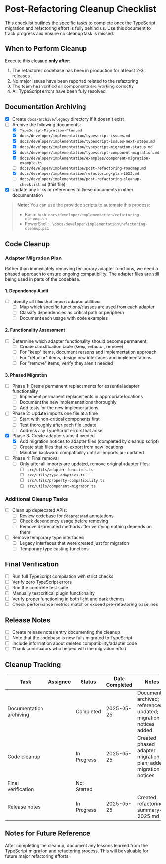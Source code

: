 # Post-Refactoring Cleanup Checklist

This checklist outlines the specific tasks to complete once the TypeScript migration and refactoring effort is fully behind us. Use this document to track progress and ensure no cleanup task is missed.

## When to Perform Cleanup

Execute this cleanup **only after**:
1. The refactored codebase has been in production for at least 2-3 releases
2. No major issues have been reported related to the refactoring
3. The team has verified all components are working correctly
4. All TypeScript errors have been fully resolved

## Documentation Archiving

- [x] Create `docs/archive/legacy` directory if it doesn't exist
- [ ] Archive the following documents:
  - [x] `TypeScript-Migration-Plan.md`
  - [x] `docs/developer/implementation/typescript-issues.md`
  - [x] `docs/developer/implementation/typescript-issues-next-steps.md`
  - [x] `docs/developer/implementation/typescript-migration-status.md`
  - [x] `docs/developer/implementation/typescript-component-migration.md`
  - [x] `docs/developer/implementation/examples/component-migration-example.ts`
  - [ ] `docs/developer/implementation/post-refactoring-roadmap.md`
  - [x] `docs/developer/implementation/refactoring-plan-2025.md`
  - [ ] `docs/developer/implementation/post-refactoring-cleanup-checklist.md` (this file)
- [x] Update any links or references to these documents in other documentation

> **Note:** You can use the provided scripts to automate this process:
> - Bash: `bash docs/developer/implementation/refactoring-cleanup.sh`
> - PowerShell: `.\docs\developer\implementation\refactoring-cleanup.ps1`

## Code Cleanup

### Adapter Migration Plan

Rather than immediately removing temporary adapter functions, we need a phased approach to ensure ongoing compatibility. The adapter files are still being used in parts of the codebase.

#### 1. Dependency Audit
- [ ] Identify all files that import adapter utilities:
  - [ ] Map which specific functions/classes are used from each adapter
  - [ ] Classify dependencies as critical path or peripheral
  - [ ] Document each usage with code examples

#### 2. Functionality Assessment
- [ ] Determine which adapter functionality should become permanent:
  - [ ] Create classification table (keep, refactor, remove)
  - [ ] For "keep" items, document reasons and implementation approach
  - [ ] For "refactor" items, design new interfaces and implementations
  - [ ] For "remove" items, verify they aren't needed

#### 3. Phased Migration
- [ ] Phase 1: Create permanent replacements for essential adapter functionality
  - [ ] Implement permanent replacements in appropriate locations
  - [ ] Document the new implementations thoroughly
  - [ ] Add tests for the new implementations

- [ ] Phase 2: Update imports one file at a time
  - [ ] Start with non-critical components first
  - [ ] Test thoroughly after each file update
  - [ ] Address any TypeScript errors that arise

- [x] Phase 3: Create adapter stubs if needed
  - [x] Add migration notices to adapter files (completed by cleanup script)
  - [ ] Create stub files that re-export from new locations
  - [ ] Maintain backward compatibility until all imports are updated

- [ ] Phase 4: Final removal
  - [ ] Only after all imports are updated, remove original adapter files:
    - [ ] `src/utils/adapter-functions.ts`
    - [ ] `src/utils/type-adapters.ts`
    - [ ] `src/utils/property-compatibility.ts`
    - [ ] `src/utils/component-migrator.ts`

### Additional Cleanup Tasks

- [ ] Clean up deprecated APIs:
  - [ ] Review codebase for `@deprecated` annotations
  - [ ] Check dependency usage before removing
  - [ ] Remove deprecated methods after verifying nothing depends on them

- [ ] Remove temporary type interfaces:
  - [ ] Legacy interfaces that were created just for migration
  - [ ] Temporary type casting functions

## Final Verification

- [ ] Run full TypeScript compilation with strict checks
- [ ] Verify zero TypeScript errors
- [ ] Run the complete test suite
- [ ] Manually test critical plugin functionality
- [ ] Verify proper functioning in both light and dark themes
- [ ] Check performance metrics match or exceed pre-refactoring baselines

## Release Notes

- [ ] Create release notes entry documenting the cleanup
- [ ] Note that the codebase is now fully migrated to TypeScript
- [ ] Include information about deleted compatibility/adapter code
- [ ] Thank contributors who helped with the migration effort

## Cleanup Tracking

| Task | Assignee | Status | Date Completed | Notes |
|------|----------|--------|----------------|-------|
| Documentation archiving | | Completed | 2025-05-25 | Documents archived; references updated; migration notices added |
| Code cleanup | | In Progress | 2025-05-25 | Created phased adapter migration plan; added migration notices |
| Final verification | | Not Started | | |
| Release notes | | In Progress | 2025-05-25 | Created refactoring-summary-2025.md |

## Notes for Future Reference

After completing the cleanup, document any lessons learned from the TypeScript migration and refactoring process. This will be valuable for future major refactoring efforts. 